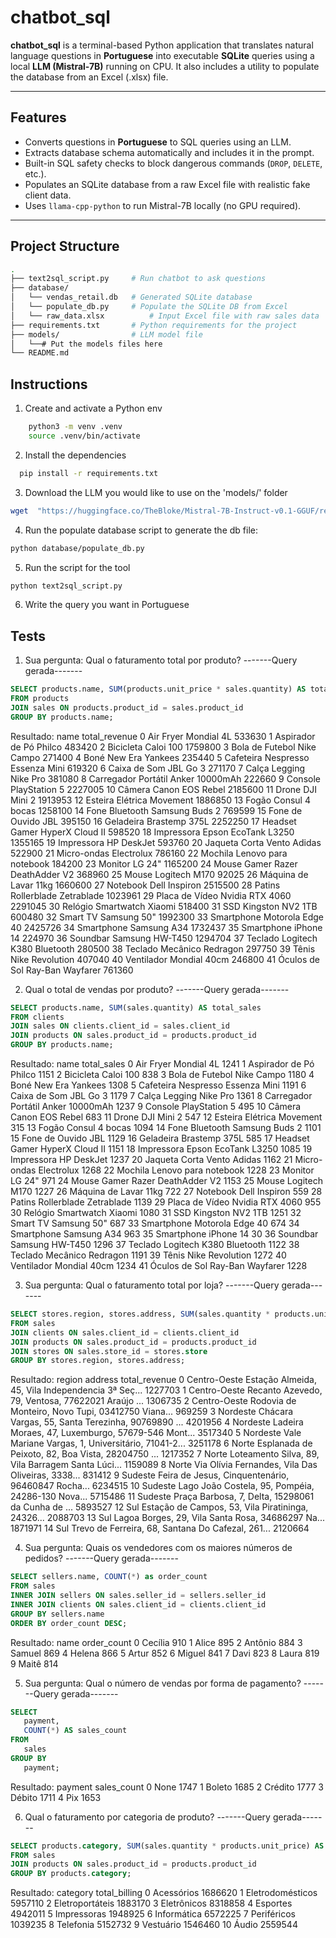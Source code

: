 # chatbot_sql

**chatbot_sql** is a terminal-based Python application that translates natural language questions in **Portuguese** into executable **SQLite** queries using a local **LLM (Mistral-7B)** running on CPU. It also includes a utility to populate the database from an Excel (.xlsx) file.

---

## Features

- Converts questions in **Portuguese** to SQL queries using an LLM.
- Extracts database schema automatically and includes it in the prompt.
- Built-in SQL safety checks to block dangerous commands (`DROP`, `DELETE`, etc.).
- Populates an SQLite database from a raw Excel file with realistic fake client data.
- Uses `llama-cpp-python` to run Mistral-7B locally (no GPU required).

---

## Project Structure

```bash
.
├── text2sql_script.py     # Run chatbot to ask questions
├── database/
│   └── vendas_retail.db   # Generated SQLite database
│   └── populate_db.py     # Populate the SQLite DB from Excel
│   └── raw_data.xlsx          # Input Excel file with raw sales data
├── requirements.txt       # Python requirements for the project
├── models/                # LLM model file
│   └──# Put the models files here
└── README.md

```


## Instructions
1. Create and activate a Python env
```bash
    python3 -m venv .venv
    source .venv/bin/activate
```
2. Install the dependencies
```bash
  pip install -r requirements.txt
```
3. Download the LLM you would like to use on the 'models/' folder
```bash
wget  "https://huggingface.co/TheBloke/Mistral-7B-Instruct-v0.1-GGUF/resolve/main/mistral-7b-instruct-v0.1.Q4_K_M.gguf"
```
4. Run the populate database script to generate the db file:
```bash
python database/populate_db.py
```
5. Run the script for the tool
```bash
python text2sql_script.py
```
6. Write the query you want in Portuguese


## Tests
1. Sua pergunta: Qual o faturamento total por produto?
-------Query gerada-------
 ```sql
SELECT products.name, SUM(products.unit_price * sales.quantity) AS total_revenue
FROM products
JOIN sales ON products.product_id = sales.product_id
GROUP BY products.name;
```
Resultado:
                                  name  total_revenue
0                 Air Fryer Mondial 4L         533630
1               Aspirador de Pó Philco         483420
2                  Bicicleta Caloi 100        1759800
3           Bola de Futebol Nike Campo         271400
4                 Boné New Era Yankees         235440
5     Cafeteira Nespresso Essenza Mini         619320
6                Caixa de Som JBL Go 3         271170
7               Calça Legging Nike Pro         381080
8   Carregador Portátil Anker 10000mAh         222660
9                Console PlayStation 5        2227005
10              Câmera Canon EOS Rebel        2185600
11                    Drone DJI Mini 2        1913953
12           Esteira Elétrica Movement        1886850
13                Fogão Consul 4 bocas        1258100
14       Fone Bluetooth Samsung Buds 2         769599
15                  Fone de Ouvido JBL         395150
16             Geladeira Brastemp 375L        2252250
17       Headset Gamer HyperX Cloud II         598520
18      Impressora Epson EcoTank L3250        1355165
19               Impressora HP DeskJet         593760
20          Jaqueta Corta Vento Adidas         522900
21              Micro-ondas Electrolux         786160
22        Mochila Lenovo para notebook         184200
23                      Monitor LG 24"        1165200
24     Mouse Gamer Razer DeathAdder V2         368960
25                 Mouse Logitech M170          92025
26               Máquina de Lavar 11kg        1660600
27              Notebook Dell Inspiron        2515500
28       Patins Rollerblade Zetrablade        1023961
29      Placa de Vídeo Nvidia RTX 4060        2291045
30           Relógio Smartwatch Xiaomi         518400
31                SSD Kingston NV2 1TB         600480
32                Smart TV Samsung 50"        1992300
33         Smartphone Motorola Edge 40        2425726
34              Smartphone Samsung A34        1732437
35                Smartphone iPhone 14         224970
36            Soundbar Samsung HW-T450        1294704
37     Teclado Logitech K380 Bluetooth         280500
38           Teclado Mecânico Redragon         297750
39               Tênis Nike Revolution         407040
40             Ventilador Mondial 40cm         246800
41      Óculos de Sol Ray-Ban Wayfarer         761360


2. Qual o total de vendas por produto?
-------Query gerada-------
 ```sql
SELECT products.name, SUM(sales.quantity) AS total_sales
FROM clients
JOIN sales ON clients.client_id = sales.client_id
JOIN products ON sales.product_id = products.product_id
GROUP BY products.name;
```
Resultado:
                                  name  total_sales
0                 Air Fryer Mondial 4L         1241
1               Aspirador de Pó Philco         1151
2                  Bicicleta Caloi 100          838
3           Bola de Futebol Nike Campo         1180
4                 Boné New Era Yankees         1308
5     Cafeteira Nespresso Essenza Mini         1191
6                Caixa de Som JBL Go 3         1179
7               Calça Legging Nike Pro         1361
8   Carregador Portátil Anker 10000mAh         1237
9                Console PlayStation 5          495
10              Câmera Canon EOS Rebel          683
11                    Drone DJI Mini 2          547
12           Esteira Elétrica Movement          315
13                Fogão Consul 4 bocas         1094
14       Fone Bluetooth Samsung Buds 2         1101
15                  Fone de Ouvido JBL         1129
16             Geladeira Brastemp 375L          585
17       Headset Gamer HyperX Cloud II         1151
18      Impressora Epson EcoTank L3250         1085
19               Impressora HP DeskJet         1237
20          Jaqueta Corta Vento Adidas         1162
21              Micro-ondas Electrolux         1268
22        Mochila Lenovo para notebook         1228
23                      Monitor LG 24"          971
24     Mouse Gamer Razer DeathAdder V2         1153
25                 Mouse Logitech M170         1227
26               Máquina de Lavar 11kg          722
27              Notebook Dell Inspiron          559
28       Patins Rollerblade Zetrablade         1139
29      Placa de Vídeo Nvidia RTX 4060          955
30           Relógio Smartwatch Xiaomi         1080
31                SSD Kingston NV2 1TB         1251
32                Smart TV Samsung 50"          687
33         Smartphone Motorola Edge 40          674
34              Smartphone Samsung A34          963
35                Smartphone iPhone 14           30
36            Soundbar Samsung HW-T450         1296
37     Teclado Logitech K380 Bluetooth         1122
38           Teclado Mecânico Redragon         1191
39               Tênis Nike Revolution         1272
40             Ventilador Mondial 40cm         1234
41      Óculos de Sol Ray-Ban Wayfarer         1228


3. Sua pergunta: Qual o faturamento total por loja?
-------Query gerada-------
 ```sql
SELECT stores.region, stores.address, SUM(sales.quantity * products.unit_price) AS total_revenue
FROM sales
JOIN clients ON sales.client_id = clients.client_id
JOIN products ON sales.product_id = products.product_id
JOIN stores ON sales.store_id = stores.store
GROUP BY stores.region, stores.address;
```
Resultado:
          region                                            address  total_revenue
0   Centro-Oeste  Estação Almeida, 45, Vila Independencia 3ª Seç...        1227703
1   Centro-Oeste  Recanto Azevedo, 79, Ventosa, 77622021 Araújo ...        1306735
2   Centro-Oeste  Rodovia de Monteiro, Novo Tupi, 03412750 Viana...         969259
3       Nordeste  Chácara Vargas, 55, Santa Terezinha, 90769890 ...        4201956
4       Nordeste  Ladeira Moraes, 47, Luxemburgo, 57679-546 Mont...        3517340
5       Nordeste  Vale Mariane Vargas, 1, Universitário, 71041-2...        3251178
6          Norte  Esplanada de Peixoto, 82, Boa Vista, 28204750 ...        1217352
7          Norte  Loteamento Silva, 89, Vila Barragem Santa Lúci...        1159089
8          Norte  Via Olívia Fernandes, Vila Das Oliveiras, 3338...         831412
9        Sudeste  Feira de Jesus, Cinquentenário, 96460847 Rocha...        6234515
10       Sudeste  Lago João Costela, 95, Pompéia, 24286-130 Nova...        5715486
11       Sudeste  Praça Barbosa, 7, Delta, 15298061 da Cunha de ...        5893527
12           Sul  Estação de Campos, 53, Vila Piratininga, 24326...        2088703
13           Sul  Lagoa Borges, 29, Vila Santa Rosa, 34686297 Na...        1871971
14           Sul  Trevo de Ferreira, 68, Santana Do Cafezal, 261...        2120664

4. Sua pergunta: Quais os vendedores com os maiores números de pedidos?
-------Query gerada-------
 ```sql
SELECT sellers.name, COUNT(*) as order_count
FROM sales
INNER JOIN sellers ON sales.seller_id = sellers.seller_id
INNER JOIN clients ON sales.client_id = clients.client_id
GROUP BY sellers.name
ORDER BY order_count DESC;
```
Resultado:
      name  order_count
0  Cecília          910
1    Alice          895
2  Antônio          884
3   Samuel          869
4   Helena          866
5    Artur          852
6   Miguel          841
7     Davi          823
8    Laura          819
9    Maitê          814

5. Sua pergunta: Qual o número de vendas por forma de pagamento?
-------Query gerada-------
 ```sql
SELECT 
    payment,
    COUNT(*) AS sales_count
FROM 
    sales
GROUP BY 
    payment;
```
Resultado:
   payment  sales_count
0     None         1747
1   Boleto         1685
2  Crédito         1777
3   Débito         1711
4      Pix         1653

6. Qual o faturamento por categoria de produto?
-------Query gerada-------
 ```sql
SELECT products.category, SUM(sales.quantity * products.unit_price) AS total_billing
FROM sales
JOIN products ON sales.product_id = products.product_id
GROUP BY products.category;
```
Resultado:
            category  total_billing
0         Acessórios        1686620
1   Eletrodomésticos        5957110
2    Eletroportáteis        1883170
3        Eletrônicos        8318858
4           Esportes        4942011
5        Impressoras        1948925
6        Informática        6572225
7        Periféricos        1039235
8          Telefonia        5152732
9          Vestuário        1546460
10             Áudio        2559544









